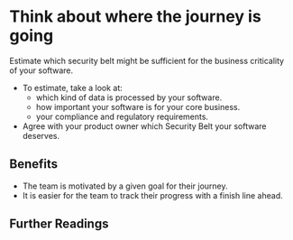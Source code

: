 # Think about where the journey is going

Estimate which security belt might be sufficient for the business criticality of your software.

- To estimate, take a look at:
  - which kind of data is processed by your software.
  - how important your software is for your core business.
  - your compliance and regulatory requirements.
- Agree with your product owner which Security Belt your software deserves.

## Benefits

- The team is motivated by a given goal for their journey.
- It is easier for the team to track their progress with a finish line ahead.

## Further Readings

